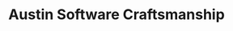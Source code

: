 ---
state: TX
region: Austin
title: Austin Software Craftsmanship
group_url: https://www.meetup.com/Austin-Software-Craftsmanship-Meetup/
topics: [ softwaredesign ]
---